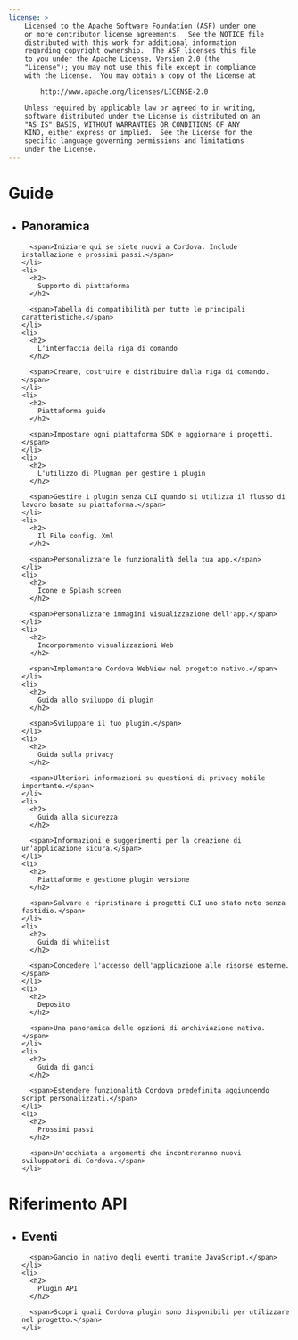 ```yaml
---
license: >
    Licensed to the Apache Software Foundation (ASF) under one
    or more contributor license agreements.  See the NOTICE file
    distributed with this work for additional information
    regarding copyright ownership.  The ASF licenses this file
    to you under the Apache License, Version 2.0 (the
    "License"); you may not use this file except in compliance
    with the License.  You may obtain a copy of the License at

        http://www.apache.org/licenses/LICENSE-2.0

    Unless required by applicable law or agreed to in writing,
    software distributed under the License is distributed on an
    "AS IS" BASIS, WITHOUT WARRANTIES OR CONDITIONS OF ANY
    KIND, either express or implied.  See the License for the
    specific language governing permissions and limitations
    under the License.
---
```


<div id="home">
  <h1>
    Guide
  </h1>

  <ul>
    <li>
      <h2>
        Panoramica
      </h2>

      <span>Iniziare qui se siete nuovi a Cordova. Include installazione e prossimi passi.</span>
    </li>
    <li>
      <h2>
        Supporto di piattaforma
      </h2>

      <span>Tabella di compatibilità per tutte le principali caratteristiche.</span>
    </li>
    <li>
      <h2>
        L'interfaccia della riga di comando
      </h2>

      <span>Creare, costruire e distribuire dalla riga di comando.</span>
    </li>
    <li>
      <h2>
        Piattaforma guide
      </h2>

      <span>Impostare ogni piattaforma SDK e aggiornare i progetti.</span>
    </li>
    <li>
      <h2>
        L'utilizzo di Plugman per gestire i plugin
      </h2>

      <span>Gestire i plugin senza CLI quando si utilizza il flusso di lavoro basate su piattaforma.</span>
    </li>
    <li>
      <h2>
        Il File config. Xml
      </h2>

      <span>Personalizzare le funzionalità della tua app.</span>
    </li>
    <li>
      <h2>
        Icone e Splash screen
      </h2>

      <span>Personalizzare immagini visualizzazione dell'app.</span>
    </li>
    <li>
      <h2>
        Incorporamento visualizzazioni Web
      </h2>

      <span>Implementare Cordova WebView nel progetto nativo.</span>
    </li>
    <li>
      <h2>
        Guida allo sviluppo di plugin
      </h2>

      <span>Sviluppare il tuo plugin.</span>
    </li>
    <li>
      <h2>
        Guida sulla privacy
      </h2>

      <span>Ulteriori informazioni su questioni di privacy mobile importante.</span>
    </li>
    <li>
      <h2>
        Guida alla sicurezza
      </h2>

      <span>Informazioni e suggerimenti per la creazione di un'applicazione sicura.</span>
    </li>
    <li>
      <h2>
        Piattaforme e gestione plugin versione
      </h2>

      <span>Salvare e ripristinare i progetti CLI uno stato noto senza fastidio.</span>
    </li>
    <li>
      <h2>
        Guida di whitelist
      </h2>

      <span>Concedere l'accesso dell'applicazione alle risorse esterne.</span>
    </li>
    <li>
      <h2>
        Deposito
      </h2>

      <span>Una panoramica delle opzioni di archiviazione nativa.</span>
    </li>
    <li>
      <h2>
        Guida di ganci
      </h2>

      <span>Estendere funzionalità Cordova predefinita aggiungendo script personalizzati.</span>
    </li>
    <li>
      <h2>
        Prossimi passi
      </h2>

      <span>Un'occhiata a argomenti che incontreranno nuovi sviluppatori di Cordova.</span>
    </li>
  </ul>

  <h1>
    Riferimento API
  </h1>

  <ul>
    <li>
      <h2>
        Eventi
      </h2>

      <span>Gancio in nativo degli eventi tramite JavaScript.</span>
    </li>
    <li>
      <h2>
        Plugin API
      </h2>

      <span>Scopri quali Cordova plugin sono disponibili per utilizzare nel progetto.</span>
    </li>
  </ul>
</div>
